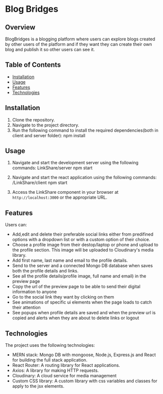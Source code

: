 # Blog Bridges

## Overview
BlogBridges is a blogging platform where users can explore blogs created by other users of the platform and if they want they can create their own blog and publish it so other users can see it. 

## Table of Contents

- [Installation](#installation)
- [Usage](#usage)
- [Features](#features)
- [Technologies](#technologies)

## Installation

1. Clone the repository.
2. Navigate to the project directory.
3. Run the following command to install the required dependencies(both in client and server folder):
 npm install


## Usage

1. Navigate and start the development server using the following commands:
 LinkShare/server
 npm start

2. Navigate and start the react application using the following commands:
 /LinkShare/client
 npm start


3. Access the LinkShare component in your browser at `http://localhost:3000` or the appropriate URL.

## Features
Users can:
- Add,edit and delete their preferable social links either from predifined options with a dropdown list or with a custom option of their choice.
- Choose a profile image from their destop/laptop or phone and upload to the profile section. This image will be uploaded to Cloudinary's media library.
- Add first name, last name and email to the profile details.
- Send to the server and a connected Mongo DB database when saves both the profile details and links.
- See all the profile details(profile image, full name and email) in the preview page
- Copy the url of the preview page to be able to send their digital information to anyone
- Go to the social link they want by clicking on them
- See animations of specific ui elements when the page loads to catch their attention
- See popups when profile details are saved and when the preview url is copied and alerts when they are about to delete links or logout


## Technologies

The project uses the following technologies:

- MERN stack: Mongo DB with mongoose, Node.js, Express.js and React for building the full stack application.
- React Router: A routing library for React applications.
- Axios: A library for making HTTP requests.
- Cloudinary: A cloud service for media management
- Custom CSS library: A custom library with css variables and classes for apply to the jsx elements.





  





